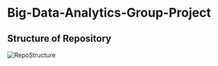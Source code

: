 # Big-Data-Analytics-Group-Project
## Structure of Repository
![RepoStructure](https://github.com/Antonio-226/Big-Data-Analytics-Group-Project/tree/main/material/RepoStructure.png)